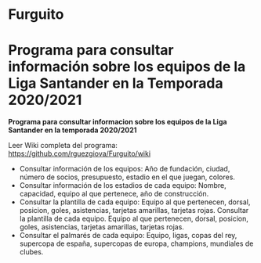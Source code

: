 #  Furguito
<b>Programa para consultar información sobre los equipos de la Liga Santander en la Temporada 2020/2021</b>
=======
<b>Programa para consultar informacion sobre los equipos de la Liga Santander en la temporada 2020/2021</b>

Leer Wiki completa del programa:<br>
https://github.com/rguezgiova/Furguito/wiki
 
 <ul>
 <li>
 Consultar información de los equipos: Año de fundación, ciudad, número de socios, presupuesto, estadio en el que juegan, colores.
  <li>
   Consultar información de los estadios de cada equipo: Nombre, capacidad, equipo al que pertenece, año de construcción.
   <li>
    Consultar la plantilla de cada equipo: Equipo al que pertenecen, dorsal, posicion, goles, asistencias, tarjetas amarillas, tarjetas rojas.
    Consultar la plantilla de cada equipo. Equipo al que pertenecen, dorsal, posicion, goles, asistencias, tarjetas amarillas, tarjetas rojas.
    <li>
     Consultar el palmarés de cada equipo: Equipo, ligas, copas del rey, supercopa de españa, supercopas de europa, champions, mundiales de clubes.
